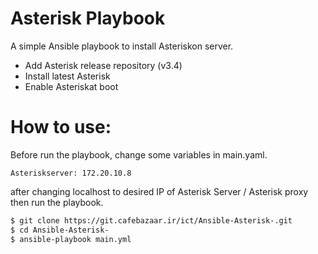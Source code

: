 # Asterisk Playbook

A simple Ansible playbook to install Asteriskon server.

- Add Asterisk release repository (v3.4)
- Install latest Asterisk 
- Enable Asteriskat boot

# How to use:
Before run the playbook, change some variables in main.yaml.
```
Asteriskserver: 172.20.10.8
```
after changing localhost to desired IP of Asterisk Server / Asterisk proxy then run the playbook.


```sh
$ git clone https://git.cafebazaar.ir/ict/Ansible-Asterisk-.git
$ cd Ansible-Asterisk-
$ ansible-playbook main.yml 
```
